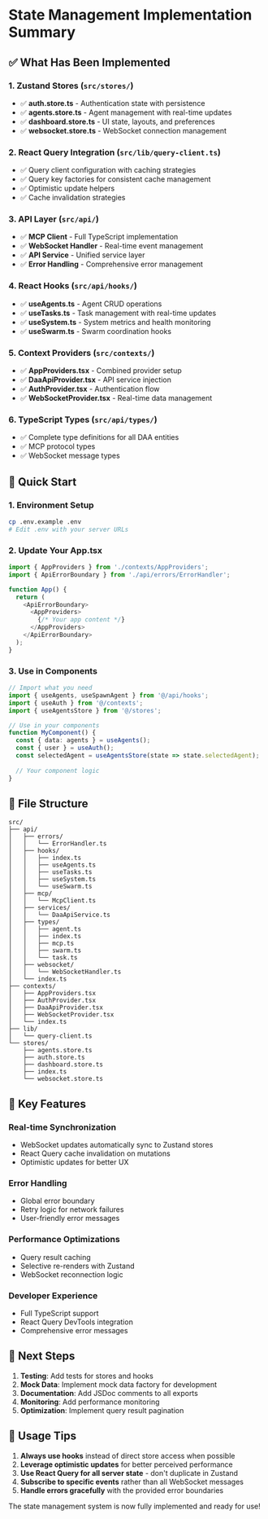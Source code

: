# State Management Implementation Summary

## ✅ What Has Been Implemented

### 1. **Zustand Stores** (`src/stores/`)
- ✅ **auth.store.ts** - Authentication state with persistence
- ✅ **agents.store.ts** - Agent management with real-time updates
- ✅ **dashboard.store.ts** - UI state, layouts, and preferences
- ✅ **websocket.store.ts** - WebSocket connection management

### 2. **React Query Integration** (`src/lib/query-client.ts`)
- ✅ Query client configuration with caching strategies
- ✅ Query key factories for consistent cache management
- ✅ Optimistic update helpers
- ✅ Cache invalidation strategies

### 3. **API Layer** (`src/api/`)
- ✅ **MCP Client** - Full TypeScript implementation
- ✅ **WebSocket Handler** - Real-time event management
- ✅ **API Service** - Unified service layer
- ✅ **Error Handling** - Comprehensive error management

### 4. **React Hooks** (`src/api/hooks/`)
- ✅ **useAgents.ts** - Agent CRUD operations
- ✅ **useTasks.ts** - Task management with real-time updates
- ✅ **useSystem.ts** - System metrics and health monitoring
- ✅ **useSwarm.ts** - Swarm coordination hooks

### 5. **Context Providers** (`src/contexts/`)
- ✅ **AppProviders.tsx** - Combined provider setup
- ✅ **DaaApiProvider.tsx** - API service injection
- ✅ **AuthProvider.tsx** - Authentication flow
- ✅ **WebSocketProvider.tsx** - Real-time data management

### 6. **TypeScript Types** (`src/api/types/`)
- ✅ Complete type definitions for all DAA entities
- ✅ MCP protocol types
- ✅ WebSocket message types

## 🚀 Quick Start

### 1. Environment Setup
```bash
cp .env.example .env
# Edit .env with your server URLs
```

### 2. Update Your App.tsx
```typescript
import { AppProviders } from './contexts/AppProviders';
import { ApiErrorBoundary } from './api/errors/ErrorHandler';

function App() {
  return (
    <ApiErrorBoundary>
      <AppProviders>
        {/* Your app content */}
      </AppProviders>
    </ApiErrorBoundary>
  );
}
```

### 3. Use in Components
```typescript
// Import what you need
import { useAgents, useSpawnAgent } from '@/api/hooks';
import { useAuth } from '@/contexts';
import { useAgentsStore } from '@/stores';

// Use in your components
function MyComponent() {
  const { data: agents } = useAgents();
  const { user } = useAuth();
  const selectedAgent = useAgentsStore(state => state.selectedAgent);
  
  // Your component logic
}
```

## 📁 File Structure
```
src/
├── api/
│   ├── errors/
│   │   └── ErrorHandler.ts
│   ├── hooks/
│   │   ├── index.ts
│   │   ├── useAgents.ts
│   │   ├── useTasks.ts
│   │   ├── useSystem.ts
│   │   └── useSwarm.ts
│   ├── mcp/
│   │   └── McpClient.ts
│   ├── services/
│   │   └── DaaApiService.ts
│   ├── types/
│   │   ├── agent.ts
│   │   ├── index.ts
│   │   ├── mcp.ts
│   │   ├── swarm.ts
│   │   └── task.ts
│   ├── websocket/
│   │   └── WebSocketHandler.ts
│   └── index.ts
├── contexts/
│   ├── AppProviders.tsx
│   ├── AuthProvider.tsx
│   ├── DaaApiProvider.tsx
│   ├── WebSocketProvider.tsx
│   └── index.ts
├── lib/
│   └── query-client.ts
└── stores/
    ├── agents.store.ts
    ├── auth.store.ts
    ├── dashboard.store.ts
    ├── index.ts
    └── websocket.store.ts
```

## 🔧 Key Features

### Real-time Synchronization
- WebSocket updates automatically sync to Zustand stores
- React Query cache invalidation on mutations
- Optimistic updates for better UX

### Error Handling
- Global error boundary
- Retry logic for network failures
- User-friendly error messages

### Performance Optimizations
- Query result caching
- Selective re-renders with Zustand
- WebSocket reconnection logic

### Developer Experience
- Full TypeScript support
- React Query DevTools integration
- Comprehensive error messages

## 📝 Next Steps

1. **Testing**: Add tests for stores and hooks
2. **Mock Data**: Implement mock data factory for development
3. **Documentation**: Add JSDoc comments to all exports
4. **Monitoring**: Add performance monitoring
5. **Optimization**: Implement query result pagination

## 🎯 Usage Tips

1. **Always use hooks** instead of direct store access when possible
2. **Leverage optimistic updates** for better perceived performance
3. **Use React Query for all server state** - don't duplicate in Zustand
4. **Subscribe to specific events** rather than all WebSocket messages
5. **Handle errors gracefully** with the provided error boundaries

The state management system is now fully implemented and ready for use!